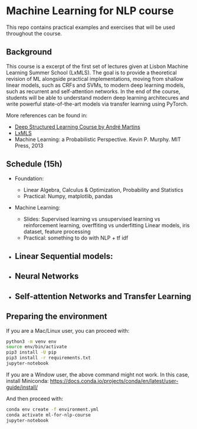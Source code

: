 # Machine Learning for NLP course

This repo contains practical examples and exercises that will be used throughout the course.


## Background

This course is a excerpt of the first set of lectures given at Lisbon Machine Learning Summer School (LxMLS). The goal is to provide a theoretical revision of ML alongside practical implementations, moving from shallow linear models, such as CRFs and SVMs, to modern deep learning models, such as recurrent and self-attention networks. In the end of the course, students will be able to understand modern deep learning architecures and write powerful state-of-the-art models via transfer learning using PyTorch. 

More references can be found in:
- [Deep Structured Learning Course by André Martins](https://andre-martins.github.io/pages/deep-structured-learning-ist-fall-2020.html)
- [LxMLS](http://lxmls.it.pt/2021/)
- Machine Learning: a Probabilistic Perspective. Kevin P. Murphy. MIT Press, 2013



## Schedule (15h)

- Foundation: 
  - Linear Algebra, Calculus & Optimization, Probability and Statistics
  - Practical: Numpy, matplotlib, pandas

- Machine Learning:
  - Slides: Supervised learning vs unsupervised learning vs reinforcement learning, overffiting vs underfitting
            Linear models, iris dataset, feature processing
  - Practical: something to do with NLP + tf idf


- Linear Sequential models:
  - 

- Neural Networks
  - 

- Self-attention Networks and Transfer Learning
  - 


## Preparing the environment

If you are a Mac/Linux user, you can proceed with:

```bash
python3 -m venv env
source env/bin/activate 
pip3 install -U pip
pip3 install -r requirements.txt
jupyter-notebook
```

If you are a Window user, the above command might not work. In this case, install Miniconda:
https://docs.conda.io/projects/conda/en/latest/user-guide/install/

And then proceed with:

```bash
conda env create -f environment.yml
conda activate ml-for-nlp-course
jupyter-notebook
```

